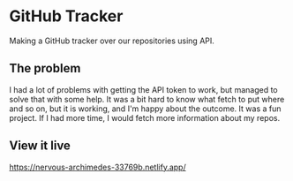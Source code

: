 # GitHub Tracker

Making a GitHub tracker over our repositories using API.

## The problem

I had a lot of problems with getting the API token to work, but managed to solve that with some help. It was a bit hard to know what fetch to put where and so on, but it is working, and I'm happy about the outcome. It was a fun project. If I had more time, I would fetch more information about my repos. 

## View it live

https://nervous-archimedes-33769b.netlify.app/
